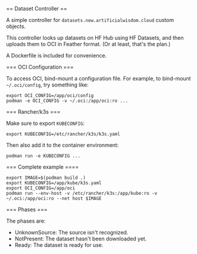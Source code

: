 == Dataset Controller ==

A simple controller for `datasets.new.artificialwisdom.cloud` custom objects.

This controller looks up datasets on HF Hub using HF Datasets, and then uploads
them to OCI in Feather format. (Or at least, that's the plan.)

A Dockerfile is included for convenience.

=== OCI Configuration ===

To access OCI, bind-mount a configuration file. For example, to bind-mount
`~/.oci/config`, try something like:

    export OCI_CONFIG=/app/oci/config
    podman -e OCI_CONFIG -v ~/.oci:/app/oci:ro ...

=== Rancher/k3s ===

Make sure to export `KUBECONFIG`:

    export KUBECONFIG=/etc/rancher/k3s/k3s.yaml

Then also add it to the container environment:

    podman run -e KUBECONFIG ...

=== Complete example ====

    export IMAGE=$(podman build .)
    export KUBECONFIG=/app/kube/k3s.yaml
    export OCI_CONFIG=/app/oci
    podman run --env-host -v /etc/rancher/k3s:/app/kube:ro -v ~/.oci:/app/oci:ro --net host $IMAGE

=== Phases ===

The phases are:

* UnknownSource: The source isn't recognized.
* NotPresent: The dataset hasn't been downloaded yet.
* Ready: The dataset is ready for use.
